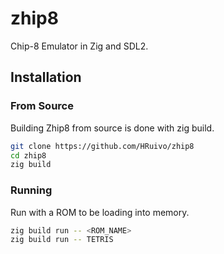 # zhip8
Chip-8 Emulator in Zig and SDL2.

## Installation

### From Source

Building Zhip8 from source is done with zig build.

```bash
git clone https://github.com/HRuivo/zhip8
cd zhip8
zig build
```

### Running

Run with a ROM to be loading into memory.

```bash
zig build run -- <ROM_NAME>
zig build run -- TETRIS
```
